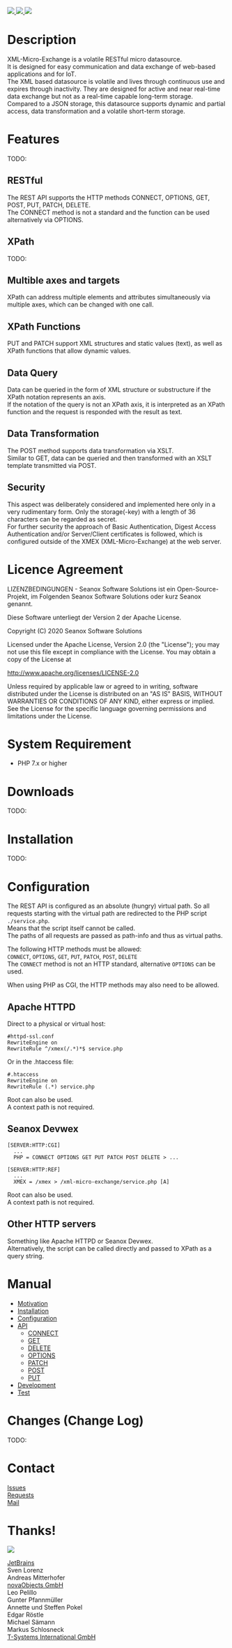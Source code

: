 <p>
  <a href="https://github.com/seanox/xml-online-storage/pulls">
    <img src="https://img.shields.io/badge/development-active-green?style=for-the-badge">
  </a>
  <a href="https://github.com/seanox/xml-online-storage/issues">
    <img src="https://img.shields.io/badge/maintenance-active-green?style=for-the-badge">
  </a>
  <a href="http://seanox.de/contact">
    <img src="https://img.shields.io/badge/support-active-green?style=for-the-badge">
  </a>
</p>


# Description
XML-Micro-Exchange is a volatile RESTful micro datasource.  
It is designed for easy communication and data exchange of web-based
applications and for IoT.  
The XML based datasource is volatile and lives through continuous use and
expires through inactivity. They are designed for active and near real-time data
exchange but not as a real-time capable long-term storage.  
Compared to a JSON storage, this datasource supports dynamic and partial access,
data transformation and a volatile short-term storage.  


# Features
TODO:

## RESTful
The REST API supports the HTTP methods CONNECT, OPTIONS, GET, POST, PUT, PATCH,
DELETE.  
The CONNECT method is not a standard and the function can be used
alternatively via OPTIONS.  

## XPath
TODO:

## Multible axes and targets
XPath can address multiple elements and attributes simultaneously via multiple
axes, which can be changed with one call.

## XPath Functions
PUT and PATCH support XML structures and static values (text), as well as XPath
functions that allow dynamic values. 

## Data Query
Data can be queried in the form of XML structure or substructure if the XPath
notation represents an axis.  
If the notation of the query is not an XPath axis, it is interpreted as an XPath
function and the request is responded with the result as text. 

## Data Transformation
The POST method supports data transformation via XSLT.  
Similar to GET, data can be queried and then transformed with an XSLT template
transmitted via POST.

## Security
This aspect was deliberately considered and implemented here only in a very
rudimentary form. Only the storage(-key) with a length of 36 characters can be
regarded as secret.  
For further security the approach of Basic Authentication, Digest Access
Authentication and/or Server/Client certificates is followed, which is
configured outside of the XMEX (XML-Micro-Exchange) at the web server.


# Licence Agreement
LIZENZBEDINGUNGEN - Seanox Software Solutions ist ein Open-Source-Projekt, im
Folgenden Seanox Software Solutions oder kurz Seanox genannt.
 
Diese Software unterliegt der Version 2 der Apache License.

Copyright (C) 2020 Seanox Software Solutions

Licensed under the Apache License, Version 2.0 (the "License"); you may not use
this file except in compliance with the License. You may obtain a copy of the
License at

http://www.apache.org/licenses/LICENSE-2.0

Unless required by applicable law or agreed to in writing, software distributed
under the License is distributed on an "AS IS" BASIS, WITHOUT WARRANTIES OR
CONDITIONS OF ANY KIND, either express or implied. See the License for the
specific language governing permissions and limitations under the License.


# System Requirement
- PHP 7.x or higher


# Downloads
TODO:


# Installation
TODO:


# Configuration
The REST API is configured as an absolute (hungry) virtual path. So all requests
starting with the virtual path are redirected to the PHP script `./service.php`.  
Means that the script itself cannot be called.  
The paths of all requests are passed as path-info and thus as virtual paths.

The following HTTP methods must be allowed:  
`CONNECT`, `OPTIONS`, `GET`, `PUT`, `PATCH`, `POST`, `DELETE`  
The `CONNECT` method is not an HTTP standard, alternative `OPTIONS` can be used.

When using PHP as CGI, the HTTP methods may also need to be allowed. 


## Apache HTTPD

Direct to a physical or virtual host:

```
#httpd-ssl.conf
RewriteEngine on
RewriteRule ^/xmex(/.*)*$ service.php
```

Or in the .htaccess file:

```
#.htaccess
RewriteEngine on
RewriteRule (.*) service.php
```
Root can also be used.  
A context path is not required.

## Seanox Devwex
```
[SERVER:HTTP:CGI]
  ...
  PHP = CONNECT OPTIONS GET PUT PATCH POST DELETE > ...
  
[SERVER:HTTP:REF]
  ...
  XMEX = /xmex > /xml-micro-exchange/service.php [A]
```
Root can also be used.  
A context path is not required.

## Other HTTP servers
Something like Apache HTTPD or Seanox Devwex.  
Alternatively, the script can be called directly and passed to XPath as a query
string.


# Manual
* [Motivation](manual/README.md#motivation)
* [Installation](manual/README.md#installation)
* [Configuration](manual/README.md#configuration)
* [API](manual/README.md#api)
  * [CONNECT](manual/README.md#connect)
  * [GET](manual/README.md#get)
  * [DELETE](manual/README.md#delete)
  * [OPTIONS](manual/README.md#options)
  * [PATCH](manual/README.md#patch)
  * [POST](manual/README.md#post)
  * [PUT](manual/README.md#put)
* [Development](manual/README.md#development)
* [Test](manual/README.md#test)


# Changes (Change Log)
TODO:


# Contact
[Issues](https://github.com/seanox/xml-online-storage/issues)  
[Requests](https://github.com/seanox/xml-online-storage/pulls)  
[Mail](http://seanox.de/contact)  


# Thanks!
<img src="https://raw.githubusercontent.com/seanox/seanox/master/sources/resources/images/thanks.png">

[JetBrains](https://www.jetbrains.com/?from=seanox)  
Sven Lorenz  
Andreas Mitterhofer  
[novaObjects GmbH](https://www.novaobjects.de)  
Leo Pelillo  
Gunter Pfannm&uuml;ller  
Annette und Steffen Pokel  
Edgar R&ouml;stle  
Michael S&auml;mann  
Markus Schlosneck  
[T-Systems International GmbH](https://www.t-systems.com)
